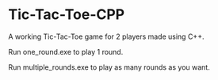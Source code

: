 # Tic-Tac-Toe-CPP

A working Tic-Tac-Toe game for 2 players made using C++.

Run one_round.exe to play 1 round.

Run multiple_rounds.exe to play as many rounds as you want.